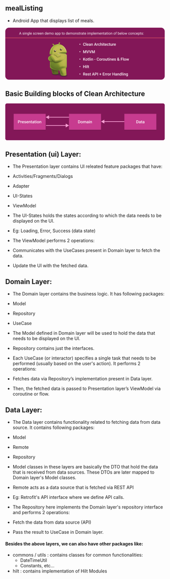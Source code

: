 ## mealListing
* Android App that displays list of meals.

![](/images/header.png)

## Basic Building blocks of Clean Architecture

![](/images/clean_architecture.png)

## Presentation (ui) Layer:

* The Presentation layer contains UI releated feature packages that have:
 * Activities/Fragments/Dialogs
 * Adapter
 * UI-States
 * ViewModel

* The UI-States holds the states according to which the data needs to be displayed on the UI.
 * Eg: Loading, Error, Success (data state)

* The ViewModel  performs 2 operations:
 * Communicates with the UseCases present in Domain layer to fetch the data.
 * Update the UI with the fetched data.

## Domain Layer:
* The Domain layer contains the business logic. It has following packages:
 * Model
 * Repository
 * UseCase

* The Model defined in Domain layer will be used to hold the data that needs to be displayed on the UI.

* Repository contains just the interfaces.

* Each UseCase (or interactor) specifies a single task that needs to be performed (usually based on the user's action). It  performs 2 operations:
 * Fetches data via Repository’s implementation present in Data layer.
 * Then, the fetched data is passed to Presentation layer’s ViewModel via coroutine or flow.

## Data Layer:

* The Data layer contains functionality related to fetching data from data source. It contains following packages:
 * Model
 * Remote
 * Repository

* Model classes in these layers are basically the DTO that hold the data that is received from data sources. These DTOs are later mapped to Domain layer's Model classes.

* Remote acts as a data source that is fetched via REST API
 * Eg: Retrofit's API interface where we define API calls.

* The Repository here implements the Domain layer's repository interface and performs 2 operations:
* Fetch the data from data source (API)
* Pass the result to UseCase in Domain layer.

#### Besides the above layers, we can also have other packages like:

* commons / utils : contains classes for common functionalities:
    * DateTimeUtil
    * Constants, etc...
* hilt : contains implementation of Hilt Modules